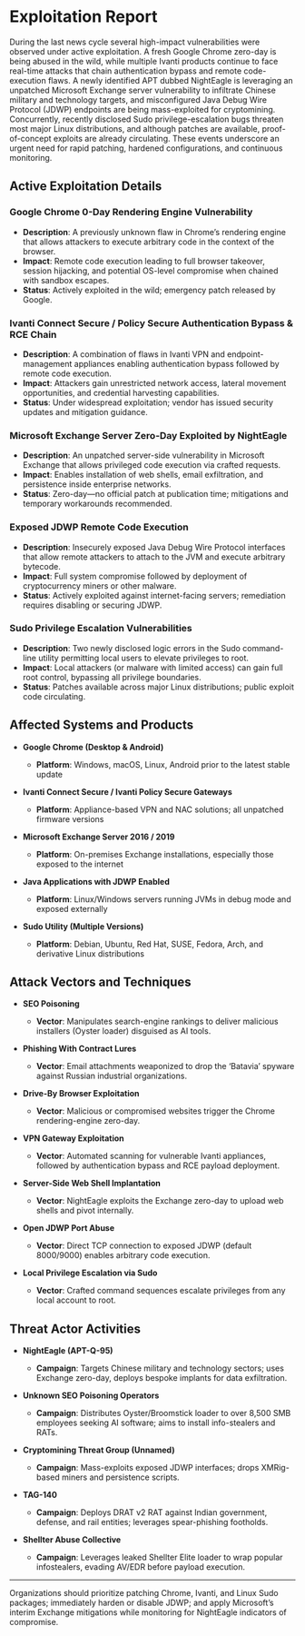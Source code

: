 # Exploitation Report

During the last news cycle several high-impact vulnerabilities were observed under active exploitation. A fresh Google Chrome zero-day is being abused in the wild, while multiple Ivanti products continue to face real-time attacks that chain authentication bypass and remote code-execution flaws. A newly identified APT dubbed NightEagle is leveraging an unpatched Microsoft Exchange server vulnerability to infiltrate Chinese military and technology targets, and misconfigured Java Debug Wire Protocol (JDWP) endpoints are being mass-exploited for cryptomining. Concurrently, recently disclosed Sudo privilege-escalation bugs threaten most major Linux distributions, and although patches are available, proof-of-concept exploits are already circulating. These events underscore an urgent need for rapid patching, hardened configurations, and continuous monitoring.

## Active Exploitation Details

### Google Chrome 0-Day Rendering Engine Vulnerability
- **Description**: A previously unknown flaw in Chrome’s rendering engine that allows attackers to execute arbitrary code in the context of the browser.
- **Impact**: Remote code execution leading to full browser takeover, session hijacking, and potential OS-level compromise when chained with sandbox escapes.
- **Status**: Actively exploited in the wild; emergency patch released by Google.
  
### Ivanti Connect Secure / Policy Secure Authentication Bypass & RCE Chain
- **Description**: A combination of flaws in Ivanti VPN and endpoint-management appliances enabling authentication bypass followed by remote code execution.
- **Impact**: Attackers gain unrestricted network access, lateral movement opportunities, and credential harvesting capabilities.
- **Status**: Under widespread exploitation; vendor has issued security updates and mitigation guidance.
  
### Microsoft Exchange Server Zero-Day Exploited by NightEagle
- **Description**: An unpatched server-side vulnerability in Microsoft Exchange that allows privileged code execution via crafted requests.
- **Impact**: Enables installation of web shells, email exfiltration, and persistence inside enterprise networks.
- **Status**: Zero-day—no official patch at publication time; mitigations and temporary workarounds recommended.
  
### Exposed JDWP Remote Code Execution
- **Description**: Insecurely exposed Java Debug Wire Protocol interfaces that allow remote attackers to attach to the JVM and execute arbitrary bytecode.
- **Impact**: Full system compromise followed by deployment of cryptocurrency miners or other malware.
- **Status**: Actively exploited against internet-facing servers; remediation requires disabling or securing JDWP.
  
### Sudo Privilege Escalation Vulnerabilities
- **Description**: Two newly disclosed logic errors in the Sudo command-line utility permitting local users to elevate privileges to root.
- **Impact**: Local attackers (or malware with limited access) can gain full root control, bypassing all privilege boundaries.
- **Status**: Patches available across major Linux distributions; public exploit code circulating.

## Affected Systems and Products

- **Google Chrome (Desktop & Android)**  
  - **Platform**: Windows, macOS, Linux, Android prior to the latest stable update
  
- **Ivanti Connect Secure / Ivanti Policy Secure Gateways**  
  - **Platform**: Appliance-based VPN and NAC solutions; all unpatched firmware versions
  
- **Microsoft Exchange Server 2016 / 2019**  
  - **Platform**: On-premises Exchange installations, especially those exposed to the internet
  
- **Java Applications with JDWP Enabled**  
  - **Platform**: Linux/Windows servers running JVMs in debug mode and exposed externally
  
- **Sudo Utility (Multiple Versions)**  
  - **Platform**: Debian, Ubuntu, Red Hat, SUSE, Fedora, Arch, and derivative Linux distributions

## Attack Vectors and Techniques

- **SEO Poisoning**  
  - **Vector**: Manipulates search-engine rankings to deliver malicious installers (Oyster loader) disguised as AI tools.
  
- **Phishing With Contract Lures**  
  - **Vector**: Email attachments weaponized to drop the ‘Batavia’ spyware against Russian industrial organizations.
  
- **Drive-By Browser Exploitation**  
  - **Vector**: Malicious or compromised websites trigger the Chrome rendering-engine zero-day.
  
- **VPN Gateway Exploitation**  
  - **Vector**: Automated scanning for vulnerable Ivanti appliances, followed by authentication bypass and RCE payload deployment.
  
- **Server-Side Web Shell Implantation**  
  - **Vector**: NightEagle exploits the Exchange zero-day to upload web shells and pivot internally.
  
- **Open JDWP Port Abuse**  
  - **Vector**: Direct TCP connection to exposed JDWP (default 8000/9000) enables arbitrary code execution.
  
- **Local Privilege Escalation via Sudo**  
  - **Vector**: Crafted command sequences escalate privileges from any local account to root.

## Threat Actor Activities

- **NightEagle (APT-Q-95)**  
  - **Campaign**: Targets Chinese military and technology sectors; uses Exchange zero-day, deploys bespoke implants for data exfiltration.
  
- **Unknown SEO Poisoning Operators**  
  - **Campaign**: Distributes Oyster/Broomstick loader to over 8,500 SMB employees seeking AI software; aims to install info-stealers and RATs.
  
- **Cryptomining Threat Group (Unnamed)**  
  - **Campaign**: Mass-exploits exposed JDWP interfaces; drops XMRig-based miners and persistence scripts.
  
- **TAG-140**  
  - **Campaign**: Deploys DRAT v2 RAT against Indian government, defense, and rail entities; leverages spear-phishing footholds.
  
- **Shellter Abuse Collective**  
  - **Campaign**: Leverages leaked Shellter Elite loader to wrap popular infostealers, evading AV/EDR before payload execution.

---

Organizations should prioritize patching Chrome, Ivanti, and Linux Sudo packages; immediately harden or disable JDWP; and apply Microsoft’s interim Exchange mitigations while monitoring for NightEagle indicators of compromise.